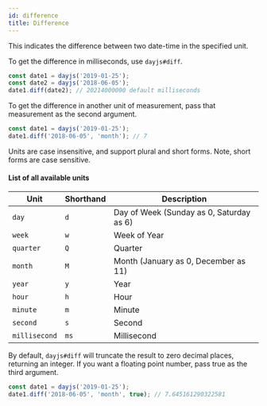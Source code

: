```yaml
---
id: difference
title: Difference
---
```


This indicates the difference between two date-time in the specified unit.

To get the difference in milliseconds, use `dayjs#diff`.

```js
const date1 = dayjs('2019-01-25');
const date2 = dayjs('2018-06-05');
date1.diff(date2); // 20214000000 default milliseconds
```

To get the difference in another unit of measurement, pass that measurement as the second argument.

```js
const date1 = dayjs('2019-01-25');
date1.diff('2018-06-05', 'month'); // 7
```

Units are case insensitive, and support plural and short forms. Note, short forms are case sensitive.

#### List of all available units

| Unit          | Shorthand | Description                              |
| ------------- | --------- | ---------------------------------------- |
| `day`         | `d`       | Day of Week (Sunday as 0, Saturday as 6) |
| `week`        | `w`       | Week of Year                             |
| `quarter`     | `Q`       | Quarter                                  |
| `month`       | `M`       | Month (January as 0, December as 11)     |
| `year`        | `y`       | Year                                     |
| `hour`        | `h`       | Hour                                     |
| `minute`      | `m`       | Minute                                   |
| `second`      | `s`       | Second                                   |
| `millisecond` | `ms`      | Millisecond                              |

By default, `dayjs#diff` will truncate the result to zero decimal places, returning an integer. If you want a floating point number, pass true as the third argument.

```js
const date1 = dayjs('2019-01-25');
date1.diff('2018-06-05', 'month', true); // 7.645161290322581
```
